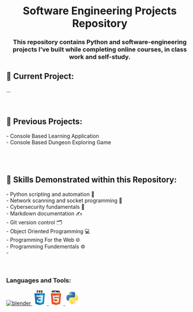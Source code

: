 <h1 align="center">Software Engineering Projects Repository</h1>
<h3 align="center">This repository contains Python and software-engineering projects I’ve built while completing online courses, in class work and self-study.</h3>

<h2 align="left">🔧 Current Project:</h2>
...

<br>
<br>
<br>

<h2 align="left">📁 Previous Projects:</h2>
- Console Based Learning Application <br>
- Console Based Dungeon Exploring Game <br>

<br>
<br>
<br>

<h2 align="left">🧠 Skills Demonstrated within this Repository:</h2> 
- Python scripting and automation 🐍 <br>
- Network scanning and socket programming 🔎 <br>
- Cybersecurity fundamentals 🔐 <br>
- Markdown documentation ✍️ <br>
- Git version control 🗂️ <br>
- Object Oriented Programming 💻 <br>
- Programming For the Web 🌐 <br>
- Programming Fundementals ⚙️ <br>
- 

<br>
<br>
<br>

<h3 align="left">Languages and Tools:</h3>
<p align="left"> <a href="https://www.blender.org/" target="_blank" rel="noreferrer"> <img src="https://download.blender.org/branding/community/blender_community_badge_white.svg" alt="blender" width="40" height="40"/> </a> <a href="https://www.w3schools.com/css/" target="_blank" rel="noreferrer"> <img src="https://raw.githubusercontent.com/devicons/devicon/master/icons/css3/css3-original-wordmark.svg" alt="css3" width="40" height="40"/> </a> <a href="https://www.w3.org/html/" target="_blank" rel="noreferrer"> <img src="https://raw.githubusercontent.com/devicons/devicon/master/icons/html5/html5-original-wordmark.svg" alt="html5" width="40" height="40"/> </a> <a href="https://www.python.org" target="_blank" rel="noreferrer"> <img src="https://raw.githubusercontent.com/devicons/devicon/master/icons/python/python-original.svg" alt="python" width="40" height="40"/> </a> </p>
